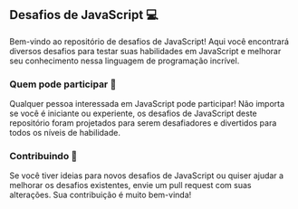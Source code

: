## Desafios de JavaScript 💻
Bem-vindo ao repositório de desafios de JavaScript! Aqui você encontrará diversos desafios para testar suas habilidades em JavaScript e melhorar seu conhecimento nessa linguagem de programação incrível.

### Quem pode participar 🧐
Qualquer pessoa interessada em JavaScript pode participar! Não importa se você é iniciante ou experiente, os desafios de JavaScript deste repositório foram projetados para serem desafiadores e divertidos para todos os níveis de habilidade.

### Contribuindo 🤝
Se você tiver ideias para novos desafios de JavaScript ou quiser ajudar a melhorar os desafios existentes, envie um pull request com suas alterações. Sua contribuição é muito bem-vinda!